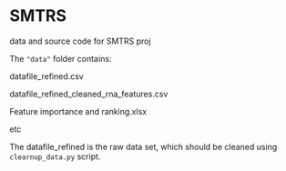 # SMTRS
data and source code for SMTRS proj

The `"data"` folder contains:

datafile_refined.csv

datafile_refined_cleaned_rna_features.csv 

Feature importance and ranking.xlsx 

etc



The datafile_refined is the raw data set, which should be cleaned using `clearnup_data.py` script.



